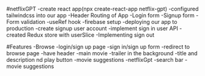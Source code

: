 #netflixGPT
-create react app(npx create-react-app netflix-gpt)
-configured tailwindcss into our app
-Header
Routing of App
-Login form
-Signup form
-Form validation
-useRef hook
-firebase setup
-deploying our app to production
-create signup user account
-implement sign in user API
-created Redux store with userSlice
-Implementing sign out

#Features
-Browse
  -login/sign up page
    -sign in/sign up form
    -redirect to browse page
  -have header
  -main movie
     -trailer in the background
     -title and description nd play button
     -movie suggestions
 -netflixGpt
   -search bar
   -movie suggestions